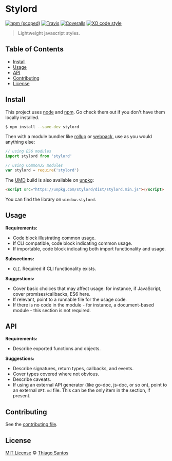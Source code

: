 # Stylord

[![npm (scoped)](https://img.shields.io/npm/v/open-source-starter.svg)](https://www.npmjs.com/package/open-source-starter)
[![Travis](https://img.shields.io/travis/thiamsantos/stylord.svg)](https://travis-ci.org/thiamsantos/stylord)
[![Coveralls](https://img.shields.io/coveralls/thiamsantos/open-source-starter.svg)](https://coveralls.io/github/thiamsantos/open-source-starter?branch=master)
[![XO code style](https://img.shields.io/badge/code_style-XO-5ed9c7.svg)](https://github.com/sindresorhus/xo)

> Lightweight javascript styles.


## Table of Contents
- [Install](#install)
- [Usage](#usage)
- [API](#api)
- [Contributing](#contributing)
- [License](#license)

## Install

This project uses [node](http://nodejs.org) and [npm](https://npmjs.com). Go check them out if you don't have them locally installed.

```sh
$ npm install --save-dev stylord
```

Then with a module bundler like [rollup](http://rollupjs.org/) or [webpack](https://webpack.js.org/), use as you would anything else:

```javascript
// using ES6 modules
import stylord from 'stylord'

// using CommonJS modules
var stylord = require('stylord')
```

The [UMD](https://github.com/umdjs/umd) build is also available on [unpkg](https://unpkg.com):

```html
<script src="https://unpkg.com/stylord/dist/stylord.min.js"></script>
```

You can find the library on `window.stylord`.

## Usage
**Requirements:**
- Code block illustrating common usage.
- If CLI compatible, code block indicating common usage.
- If importable, code block indicating both import functionality and usage.

**Subsections:**
- `CLI`. Required if CLI functionality exists.

**Suggestions:**
- Cover basic choices that may affect usage: for instance, if JavaScript, cover promises/callbacks, ES6 here.
- If relevant, point to a runnable file for the usage code.
- If there is no code in the module - for instance, a document-based module - this section is not required.

## API
**Requirements:**
- Describe exported functions and objects.

**Suggestions:**
- Describe signatures, return types, callbacks, and events.
- Cover types covered where not obvious.
- Describe caveats.
- If using an external API generator (like go-doc, js-doc, or so on), point to an external `API.md` file. This can be the only item in the section, if present.

## Contributing
See the [contributing file](CONTRIBUTING.md).

## License
[MIT License](LICENSE.md) &copy; [Thiago Santos](https://thiamsantos.github.io/)
